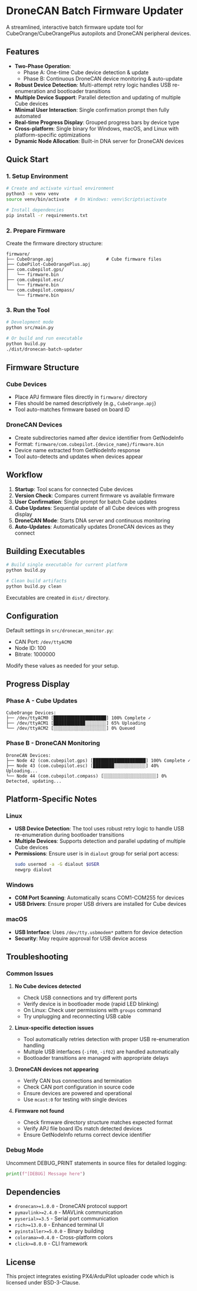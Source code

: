 # DroneCAN Batch Firmware Updater

A streamlined, interactive batch firmware update tool for CubeOrange/CubeOrangePlus autopilots and DroneCAN peripheral devices.

## Features

- **Two-Phase Operation**: 
  - Phase A: One-time Cube device detection & update
  - Phase B: Continuous DroneCAN device monitoring & auto-update
- **Robust Device Detection**: Multi-attempt retry logic handles USB re-enumeration and bootloader transitions
- **Multiple Device Support**: Parallel detection and updating of multiple Cube devices
- **Minimal User Interaction**: Single confirmation prompt then fully automated
- **Real-time Progress Display**: Grouped progress bars by device type
- **Cross-platform**: Single binary for Windows, macOS, and Linux with platform-specific optimizations
- **Dynamic Node Allocation**: Built-in DNA server for DroneCAN devices

## Quick Start

### 1. Setup Environment

```bash
# Create and activate virtual environment
python3 -m venv venv
source venv/bin/activate  # On Windows: venv\Scripts\activate

# Install dependencies
pip install -r requirements.txt
```

### 2. Prepare Firmware

Create the firmware directory structure:

```
firmware/
├── CubeOrange.apj                    # Cube firmware files
├── CubePilot-CubeOrangePlus.apj
├── com.cubepilot.gps/
│   └── firmware.bin
├── com.cubepilot.esc/
│   └── firmware.bin
└── com.cubepilot.compass/
    └── firmware.bin
```

### 3. Run the Tool

```bash
# Development mode
python src/main.py

# Or build and run executable
python build.py
./dist/dronecan-batch-updater
```

## Firmware Structure

### Cube Devices
- Place APJ firmware files directly in `firmware/` directory
- Files should be named descriptively (e.g., `CubeOrange.apj`)
- Tool auto-matches firmware based on board ID

### DroneCAN Devices  
- Create subdirectories named after device identifier from GetNodeInfo
- Format: `firmware/com.cubepilot.{device_name}/firmware.bin`
- Device name extracted from GetNodeInfo response
- Tool auto-detects and updates when devices appear

## Workflow

1. **Startup**: Tool scans for connected Cube devices
2. **Version Check**: Compares current firmware vs available firmware  
3. **User Confirmation**: Single prompt for batch Cube updates
4. **Cube Updates**: Sequential update of all Cube devices with progress display
5. **DroneCAN Mode**: Starts DNA server and continuous monitoring
6. **Auto-Updates**: Automatically updates DroneCAN devices as they connect

## Building Executables

```bash
# Build single executable for current platform
python build.py

# Clean build artifacts
python build.py clean
```

Executables are created in `dist/` directory.

## Configuration

Default settings in `src/dronecan_monitor.py`:
- CAN Port: `/dev/ttyACM0`
- Node ID: 100
- Bitrate: 1000000

Modify these values as needed for your setup.

## Progress Display

### Phase A - Cube Updates
```
CubeOrange Devices:
├── /dev/ttyACM0 [████████████████████] 100% Complete ✓
├── /dev/ttyACM1 [████████████░░░░░░░░] 65% Uploading
└── /dev/ttyACM2 [░░░░░░░░░░░░░░░░░░░░] 0% Queued
```

### Phase B - DroneCAN Monitoring
```
DroneCAN Devices:
├── Node 42 (com.cubepilot.gps) [████████████████████] 100% Complete ✓
├── Node 43 (com.cubepilot.esc) [████████░░░░░░░░░░░░] 40% Uploading...
└── Node 44 (com.cubepilot.compass) [░░░░░░░░░░░░░░░░░░░░] 0% Detected, updating...
```

## Platform-Specific Notes

### Linux
- **USB Device Detection**: The tool uses robust retry logic to handle USB re-enumeration during bootloader transitions
- **Multiple Devices**: Supports detection and parallel updating of multiple Cube devices
- **Permissions**: Ensure user is in `dialout` group for serial port access:
  ```bash
  sudo usermod -a -G dialout $USER
  newgrp dialout
  ```

### Windows
- **COM Port Scanning**: Automatically scans COM1-COM255 for devices
- **USB Drivers**: Ensure proper USB drivers are installed for Cube devices

### macOS
- **USB Interface**: Uses `/dev/tty.usbmodem*` pattern for device detection
- **Security**: May require approval for USB device access

## Troubleshooting

### Common Issues

1. **No Cube devices detected**
   - Check USB connections and try different ports
   - Verify device is in bootloader mode (rapid LED blinking)
   - On Linux: Check user permissions with `groups` command
   - Try unplugging and reconnecting USB cable

2. **Linux-specific detection issues**
   - Tool automatically retries detection with proper USB re-enumeration handling
   - Multiple USB interfaces (`-if00`, `-if02`) are handled automatically
   - Bootloader transitions are managed with appropriate delays

3. **DroneCAN devices not appearing**
   - Verify CAN bus connections and termination
   - Check CAN port configuration in source code
   - Ensure devices are powered and operational
   - Use `mcast:0` for testing with single devices

4. **Firmware not found**
   - Check firmware directory structure matches expected format
   - Verify APJ file board IDs match detected devices
   - Ensure GetNodeInfo returns correct device identifier

### Debug Mode

Uncomment DEBUG_PRINT statements in source files for detailed logging:
```python
print(f"[DEBUG] Message here")
```

## Dependencies

- `dronecan>=1.0.0` - DroneCAN protocol support
- `pymavlink>=2.4.0` - MAVLink communication
- `pyserial>=3.5` - Serial port communication  
- `rich>=13.0.0` - Enhanced terminal UI
- `pyinstaller>=5.0.0` - Binary building
- `colorama>=0.4.0` - Cross-platform colors
- `click>=8.0.0` - CLI framework

## License

This project integrates existing PX4/ArduPilot uploader code which is licensed under BSD-3-Clause.
